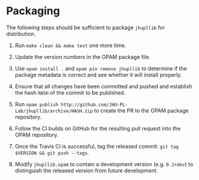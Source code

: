# Packaging

The following steps should be sufficient to package `jhupllib` for distribution.

  1. Run `make clean && make test` one more time.

  2. Update the version numbers in the OPAM package file.

  3. Use `opam install .` and `opam pin remove jhupllib` to determine if the package metadata is correct and see whether it will install properly.

  4. Ensure that all changes have been committed and pushed and establish the hash `HASH` of the commit to be published.

  5. Run `opam publish http://github.com/JHU-PL-Lab/jhupllib/archive/HASH.zip` to create the PR to the OPAM package repository.

  6. Follow the CI builds on GitHub for the resulting pull request into the OPAM repository.

  7. Once the Travis CI is successful, tag the released commit: `git tag $VERSION && git push --tags`.

  8. Modify `jhupllib.opam` to contain a development version (e.g. `0.1+dev`) to distinguish the released version from future development.
